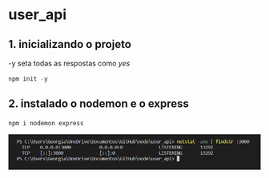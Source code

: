 # user_api
## 1. inicializando o projeto
-y seta todas as respostas como _yes_

```js
npm init -y

```

## 2. instalado o nodemon e o express

```js
npm i nodemon express

```

![Alt text](image.png)